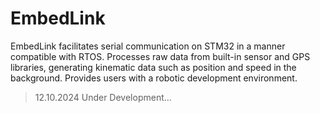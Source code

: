 # EmbedLink
EmbedLink facilitates serial communication on STM32 in a manner compatible with RTOS. 
Processes raw data from built-in sensor and GPS libraries, generating kinematic data such as position and speed in the background. 
Provides users with a robotic development environment.

> 12.10.2024 Under Development...
